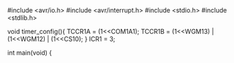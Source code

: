 #include <avr/io.h>
#include <avr/interrupt.h>
#include <stdio.h>
#include <stdlib.h>

void timer_config(){
	TCCR1A = (1<<COM1A1);
	TCCR1B = (1<<WGM13) | (1<<WGM12) | (1<<CS10); }
  ICR1 = 3;

int main(void)
{
